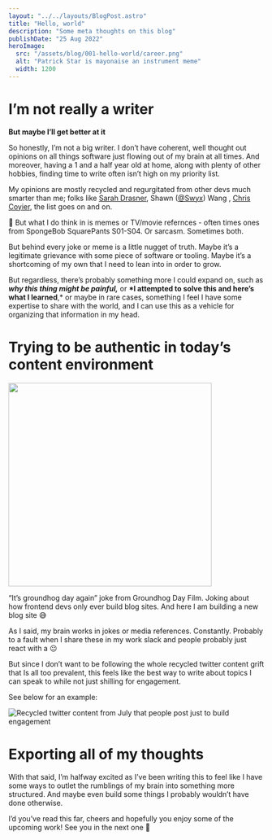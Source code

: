 ```yaml
---
layout: "../../layouts/BlogPost.astro"
title: "Hello, world"
description: "Some meta thoughts on this blog"
publishDate: "25 Aug 2022"
heroImage:
  src: "/assets/blog/001-hello-world/career.png"
  alt: "Patrick Star is mayonaise an instrument meme"
  width: 1200
---
```


# I’m not really a writer

**But maybe I’ll get better at it**

So honestly, I’m not a big writer. I don’t have coherent, well thought out opinions on all things software just flowing out of my brain at all times. And moreover, having a 1 and a half year old at home, along with plenty of other hobbies, finding time to write often isn’t high on my priority list.

My opinions are mostly recycled and regurgitated from other devs much smarter than me; folks like [Sarah Drasner](https://twitter.com/sarah_edo), Shawn ([@Swyx](https://twitter.com/swyx)) Wang , [Chris Coyier](https://twitter.com/chriscoyier), the list goes on and on.

<aside>
🧠 But what I do think in is memes or TV/movie refernces - often times ones from SpongeBob SquarePants S01-S04. Or sarcasm. Sometimes both.

</aside>

But behind every joke or meme is a little nugget of truth. Maybe it’s a legitimate grievance with some piece of software or tooling. Maybe it’s a shortcoming of my own that I need to lean into in order to grow.

But regardless, there’s probably something more I could expand on, such as **_why this thing might be painful,_** or **\*I attempted to solve this and here’s what I learned**,\* or maybe in rare cases, something I feel I have some expertise to share with the world, and I can use this as a vehicle for organizing that information in my head.

# Trying to be authentic in today’s content environment

[<img src="/assets/blog/001-hello-world/groundhog-day.png" width="400px" />](/assets/blog/001-hello-world/twitter-shill.png)

“It’s groundhog day again” joke from Groundhog Day Film. Joking about how frontend devs only ever build blog sites. And here I am building a new blog site 😅

As I said, my brain works in jokes or media references. Constantly. Probably to a fault when I share these in my work slack and people probably just react with a 😐

But since I don’t want to be following the whole recycled twitter content grift that Is all too prevalent, this feels like the best way to write about topics I can speak to while not just shilling for engagement.

See below for an example:

![Recycled twitter content from July that people post just to build engagement](/assets/blog/001-hello-world/twitter-shill.png)

# Exporting all of my thoughts

With that said, I’m halfway excited as I’ve been writing this to feel like I have some ways to outlet the rumblings of my brain into something more structured. And maybe even build some things I probably wouldn’t have done otherwise.

I’d you’ve read this far, cheers and hopefully you enjoy some of the upcoming work! See you in the next one 🍻
